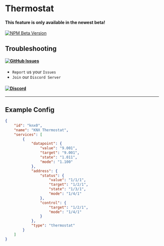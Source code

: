 # Thermostat

#### This feature is only available in the newest beta!
[![NPM Beta Version](https://img.shields.io/npm/v/homebridge-syntex-knx/beta?color=orange&label=beta&style=for-the-badge)](https://www.npmjs.com/package/homebridge-syntex-knx)

## Troubleshooting
#### [![GitHub Issues](https://img.shields.io/github/issues-raw/SynTexDZN/homebridge-syntex-knx?logo=github&style=for-the-badge)](https://github.com/SynTexDZN/homebridge-syntex-knx/issues)
- `Report` us your `Issues`
- `Join` our `Discord Server`
#### [![Discord](https://img.shields.io/discord/442095224953634828?color=5865F2&logoColor=white&label=discord&logo=discord&style=for-the-badge)](https://discord.gg/XUqghtw4DE)


---


## Example Config
```json
{
    "id": "knx0",
    "name": "KNX Thermostat",
    "services": [
        {
            "datapoint": {
                "value": "9.001",
                "target": "9.001",
                "state": "1.011",
                "mode": "1.100"
            },
            "address": {
                "status": {
                    "value": "1/1/1",
                    "target": "1/2/1",
                    "state": "1/3/1",
                    "mode": "1/4/1"
                },
                "control": {
                    "target": "1/2/1",
                    "mode": "1/4/1"
                }
            },
            "type": "thermostat"
        }
    ]
}
```